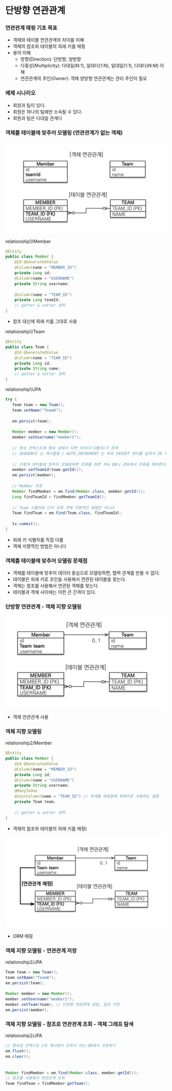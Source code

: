 # 단방향 연관관계

### 연관관계 매핑 기초 목표 

- 객체와 테이블 연관관계의 차이를 이해
- 객체의 참조와 테이블의 외래 키를 매핑
- 용어 이해
  - 방향(Direction): 단방향, 양방향
  - 다중성(Multiplicity): 다대일(N:1), 일대다(1:N), 일대일(1:1), 다대다(N:M) 이해
  - 연관관계의 주인(Owner): 객체 양방향 연관관계는 관리 주인이 필요

### 예제 시나리오

- 회원과 팀이 있다. 
- 회원은 하나의 팀에만 소속될 수 있다. 
- 회원과 팀은 다대일 관계다

### 객체를 테이블에 맞추어 모델링 (연관관계가 없는 객체)

![1.png](Image%2F1.png)

relationship1/Member
```java
@Entity
public class Member {
    @Id @GeneratedValue
    @Column(name = "MEMBER_ID")
    private Long id;
    @Column(name = "USERNAME")
    private String username;

    @Column(name = "TEAM_ID")
    private Long teamId;
    // getter & setter 생략 
}
```
- 참조 대신에 외래 키를 그대로 사용

relationship1/Team
```java
@Entity
public class Team {
    @Id @GeneratedValue
    @Column(name = "TEAM_ID")
    private Long id;
    private String name;
    // getter & setter 생략 
}
```

relationship1/JPA
```java
try {
   Team team = new Team();
   team.setName("TeamA");

   em.persist(team);

   Member member = new Member();
   member.setUsername("member1");

   // 영속 컨텍스트에 영속 상태가 되면 아이디(식별자)가 존재
   // SEQUENCE 는 캐시활용 / AUTO_INCREMENT 는 바로 INSERT 쿼리를 날려서 ID 저장

   // 이렇게 테이블에 맞추어 모델링하면 조회를 하면 계속 DB나 JPA에서 조회를 해야한다.
   member.setTeamId(team.getId());
   em.persist(member);
    
   // Member 조회
   Member findMember = em.find(Member.class, member.getId());
   Long findTeamId = findMember.getTeamId();
   
   // Team 식별자로 다시 조회 객체 지향적인 방법은 아니다
   Team findTeam = em.find(Team.class, findTeamId);

   tx.commit();
}
```
- 외래 키 식별자를 직접 다룸
- 객체 지향적인 방법은 아니다

### 객체를 테이블에 맞추어 모델링 문제점 

- 객체를 테이블에 맞추어 데이터 중심으로 모델링하면, 협력 관계를 만들 수 없다.
- 테이블은 외래 키로 조인을 사용해서 연관된 테이블을 찾는다. 
- 객체는 참조를 사용해서 연관된 객체를 찾는다. 
- 테이블과 객체 사이에는 이런 큰 간격이 있다.

### 단방향 연관관계 - 객체 지향 모델링

![2.png](Image%2F2.png)

- 객체 연관관계 사용

### 객체 지향 모델링

relationship2/Member
```java
@Entity
public class Member {
    @Id @GeneratedValue
    @Column(name = "MEMBER_ID")
    private Long id;
    @Column(name = "USERNAME")
    private String username;
    @ManyToOne
    @JoinColumn(name = "TEAM_ID") // 관계를 매핑할때 외래키로 사용하는 컬럼
    private Team team;

    // getter & setter 생략 
}
```
- 객체의 참조와 테이블의 외래 키를 매핑)

![3.png](Image%2F3.png)
- ORM 매핑

### 객체 지향 모델링 - 연관관계 저장

relationship2/JPA
```java
Team team = new Team();
team.setName("TeamA");
em.persist(team);

Member member = new Member();
member.setUsername("member1");
member.setTeam(team); // 단방향 연관관계 설정, 참조 저장
em.persist(member);
```

### 객체 지향 모델링 - 참조로 연관관계 조회 - 객체 그래프 탐색

relationship2/JPA
```java
// 영속성 컨텍스트 1차 캐시에서 조회가 아닌 DB에서 조회하기
em.flush();
em.clear();


Member findMember = em.find(Member.class, member.getId());
// 참조를 사용해서 연관관계 조회
Team findTeam = findMember.getTeam();
```

